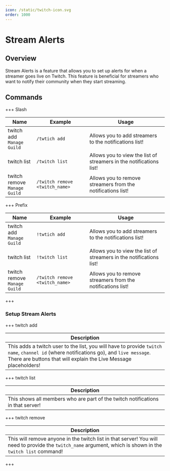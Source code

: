 ```yaml
---
icon: /static/twitch-icon.svg
order: 1000
---
```

# Stream Alerts

## Overview

Stream Alerts is a feature that allows you to set up alerts for when a streamer goes live on Twitch. This feature is beneficial for streamers who want to notify their community when they start streaming.

## Commands

+++ Slash

| Name                              | Example                        | Usage                                                               |
|-----------------------------------|--------------------------------|---------------------------------------------------------------------|
| twitch add<br>`Manage Guild`      | `/twtich add`                  | Allows you to add streamers to the notifications list!              |
| twitch list                       | `/twitch list`                 | Allows you to view the list of streamers in the notifications list! |
| twitch remove<br>`Manage Guild`   | `/twitch remove <twitch_name>` | Allows you to remove streamers from the notifications list!         | 


+++ Prefix

| Name                              | Example                        | Usage                                                               |
|-----------------------------------|--------------------------------|---------------------------------------------------------------------|
| twitch add<br>`Manage Guild`      | `!twtich add`                  | Allows you to add streamers to the notifications list!              |
| twitch list                       | `!twitch list`                 | Allows you to view the list of streamers in the notifications list! |
| twitch remove<br>`Manage Guild`   | `/twitch remove <twitch_name>` | Allows you to remove streamers from the notifications list!         |
+++

### Setup Stream Alerts

+++ twitch add

| Description                                                                                                                                                                                                |
|------------------------------------------------------------------------------------------------------------------------------------------------------------------------------------------------------------|
| This adds a twitch user to the list, you will have to provide `twitch name`, `channel id` (where notifications go), and `live message`. There are buttons that will explain the Live Message placeholders! |

+++ twitch list

| Description                                                                     |
|---------------------------------------------------------------------------------|
| This shows all members who are part of the twitch notifications in that server! |

+++ twitch remove

| Description                                                                                                                                                  |
|--------------------------------------------------------------------------------------------------------------------------------------------------------------|
| This will remove anyone in the twitch list in that server! You will need to provide the `twitch_name` argument, which is shown in the `twitch list` command! |
+++
